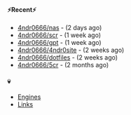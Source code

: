 #### ⚡Recent⚡

- [4ndr0666/nas](https://github.com/4ndr0666/nas) - (2 days ago)
- [4ndr0666/scr](https://github.com/4ndr0666/scr) - (1 week ago)
- [4ndr0666/gpt](https://github.com/4ndr0666/gpt) - (1 week ago)
- [4ndr0666/4ndr0site](https://github.com/4ndr0666/4ndr0site) - (2 weeks ago)
- [4ndr0666/dotfiles](https://github.com/4ndr0666/dotfiles) - (2 weeks ago)
- [4ndr0666/5cr](https://github.com/4ndr0666/5cr) - (2 months ago)

#### 💀
- [Engines](https://github.com/hoothin/SearchJumper/discussions/73)
- [Links](https://github.com/4ndr0666/Links/blob/main/README.md)

